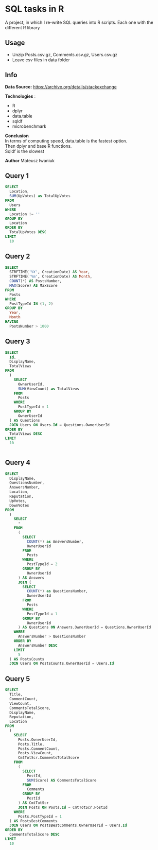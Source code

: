 

 # SQL tasks in R


A project, in which I re-write SQL queries into R scripts. Each one with the different R library 

## Usage
* Unzip Posts.csv.gz, Comments.csv.gz, Users.csv.gz
* Leave csv files in data folder

## Info


**Data Source:** https://archive.org/details/stackexchange   

**Technologies** : 
* R
 * dplyr
 * data.table 
 * sqldf 
 * microbenchmark


**Conclusion**   
In terms of computing speed, data.table is the fastest option.   
Then dplyr and base R functions.   
Sqldf is the slowest

**Author**
Mateusz Iwaniuk



## Query 1
```sql
SELECT 
  Location, 
  SUM(UpVotes) as TotalUpVotes 
FROM 
  Users 
WHERE 
  Location != '' 
GROUP BY 
  Location 
ORDER BY 
  TotalUpVotes DESC 
LIMIT 
  10

```

## Query 2
```sql
SELECT 
  STRFTIME('%Y', CreationDate) AS Year, 
  STRFTIME('%m', CreationDate) AS Month, 
  COUNT(*) AS PostsNumber, 
  MAX(Score) AS MaxScore 
FROM 
  Posts 
WHERE 
  PostTypeId IN (1, 2) 
GROUP BY 
  Year, 
  Month 
HAVING 
  PostsNumber > 1000

```

## Query 3
```sql
SELECT 
  Id, 
  DisplayName, 
  TotalViews 
FROM 
  (
    SELECT 
      OwnerUserId, 
      SUM(ViewCount) as TotalViews 
    FROM 
      Posts 
    WHERE 
      PostTypeId = 1 
    GROUP BY 
      OwnerUserId
  ) AS Questions 
  JOIN Users ON Users.Id = Questions.OwnerUserId 
ORDER BY 
  TotalViews DESC 
LIMIT 
  10
 

```

## Query 4
```sql
SELECT 
  DisplayName, 
  QuestionsNumber, 
  AnswersNumber, 
  Location, 
  Reputation, 
  UpVotes, 
  DownVotes 
FROM 
  (
    SELECT 
      * 
    FROM 
      (
        SELECT 
          COUNT(*) as AnswersNumber, 
          OwnerUserId 
        FROM 
          Posts 
        WHERE 
          PostTypeId = 2 
        GROUP BY 
          OwnerUserId
      ) AS Answers 
      JOIN (
        SELECT 
          COUNT(*) as QuestionsNumber, 
          OwnerUserId 
        FROM 
          Posts 
        WHERE 
          PostTypeId = 1 
        GROUP BY 
          OwnerUserId
      ) AS Questions ON Answers.OwnerUserId = Questions.OwnerUserId 
    WHERE 
      AnswersNumber > QuestionsNumber 
    ORDER BY 
      AnswersNumber DESC 
    LIMIT 
      5
  ) AS PostsCounts 
  JOIN Users ON PostsCounts.OwnerUserId = Users.Id


```

## Query 5

```sql
SELECT 
  Title, 
  CommentCount, 
  ViewCount, 
  CommentsTotalScore, 
  DisplayName, 
  Reputation, 
  Location 
FROM 
  (
    SELECT 
      Posts.OwnerUserId, 
      Posts.Title, 
      Posts.CommentCount, 
      Posts.ViewCount, 
      CmtTotScr.CommentsTotalScore 
    FROM 
      (
        SELECT 
          PostId, 
          SUM(Score) AS CommentsTotalScore 
        FROM 
          Comments 
        GROUP BY 
          PostId
      ) AS CmtTotScr 
      JOIN Posts ON Posts.Id = CmtTotScr.PostId 
    WHERE 
      Posts.PostTypeId = 1
  ) AS PostsBestComments 
  JOIN Users ON PostsBestComments.OwnerUserId = Users.Id 
ORDER BY 
  CommentsTotalScore DESC 
LIMIT 
  10

```






